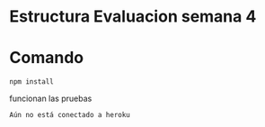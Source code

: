 # Estructura Evaluacion semana 4

#  Comando
```
npm install
```
funcionan las pruebas
```
Aún no está conectado a heroku
